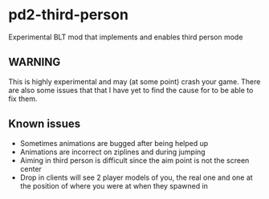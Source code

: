 # pd2-third-person
Experimental BLT mod that implements and enables third person mode

## WARNING
This is highly experimental and may (at some point) crash your game. There are also some issues that that I have yet to find the cause for to be able to fix them.

## Known issues
- Sometimes animations are bugged after being helped up
- Animations are incorrect on ziplines and during jumping
- Aiming in third person is difficult since the aim point is not the screen center
- Drop in clients will see 2 player models of you, the real one and one at the position of where you were at when they spawned in

